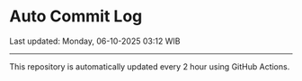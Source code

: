 # Auto Commit Log

Last updated: Monday, 06-10-2025 03:12 WIB

---

This repository is automatically updated every 2 hour using GitHub Actions.
